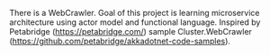 There is a WebCrawler. Goal of this project is learning microservice architecture using actor model and functional language.
Inspired by Petabridge (https://petabridge.com/) sample Cluster.WebCrawler (https://github.com/petabridge/akkadotnet-code-samples).
